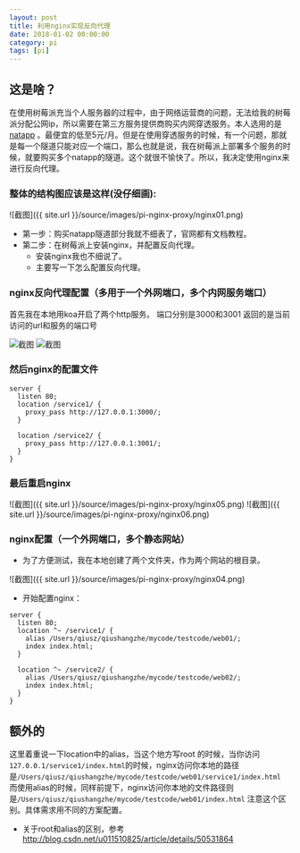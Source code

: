 ```yaml
---
layout: post
title: 利用nginx实现反向代理
date: 2018-01-02 00:00:00
category: pi
tags: [pi]
---
```


## 这是啥？

在使用树莓派充当个人服务器的过程中，由于网络运营商的问题，无法给我的树莓派分配公网ip，所以需要在第三方服务提供商购买内网穿透服务。本人选用的是 [natapp](https://natapp.cn/) 。最便宜的低至5元/月。但是在使用穿透服务的时候，有一个问题，那就是每一个隧道只能对应一个端口，那么也就是说，我在树莓派上部署多个服务的时候，就要购买多个natapp的隧道。这个就很不愉快了。所以，我决定使用nginx来进行反向代理。

<!-- more -->

### 整体的结构图应该是这样(没仔细画):

![截图]({{ site.url }}/source/images/pi-nginx-proxy/nginx01.png)

- 第一步：购买natapp隧道部分我就不细表了，官网都有文档教程。
- 第二步：在树莓派上安装nginx，并配置反向代理。
    - 安装nginx我也不细说了。
    - 主要写一下怎么配置反向代理。

### nginx反向代理配置（多用于一个外网端口，多个内网服务端口）
首先我在本地用koa开启了两个http服务。
端口分别是3000和3001
返回的是当前访问的url和服务的端口号

![截图]({{site.url}}/source/images/pi-nginx-proxy/nginx02.png)
![截图]({{site.url}}/source/images/pi-nginx-proxy/nginx03.png)

### 然后nginx的配置文件
```nginx
server {
  listen 80;
  location /service1/ {
    proxy_pass http://127.0.0.1:3000/;
  }

  location /service2/ {
    proxy_pass http://127.0.0.1:3001/;
  }
}
```
### 最后重启nginx

![截图]({{ site.url }}/source/images/pi-nginx-proxy/nginx05.png)
![截图]({{ site.url }}/source/images/pi-nginx-proxy/nginx06.png)

### nginx配置（一个外网端口，多个静态网站）

- 为了方便测试，我在本地创建了两个文件夹，作为两个网站的根目录。

![截图]({{ site.url }}/source/images/pi-nginx-proxy/nginx04.png)

- 开始配置nginx：

```nginx
server {
  listen 80;
  location ^~ /service1/ {
    alias /Users/qiusz/qiushangzhe/mycode/testcode/web01/;
    index index.html;
  }

  location ^~ /service2/ {
    alias /Users/qiusz/qiushangzhe/mycode/testcode/web02/;
    index index.html;
  }
}

```


## 额外的

这里着重说一下location中的alias，当这个地方写root 的时候，当你访问`127.0.0.1/service1/index.html`的时候，nginx访问你本地的路径是`/Users/qiusz/qiushangzhe/mycode/testcode/web01/service1/index.html` 而使用alias的时候，同样前提下，nginx访问你本地的文件路径则是`/Users/qiusz/qiushangzhe/mycode/testcode/web01/index.html` 注意这个区别。具体需求用不同的方案配置。

- 关于root和alias的区别，参考 http://blog.csdn.net/u011510825/article/details/50531864
